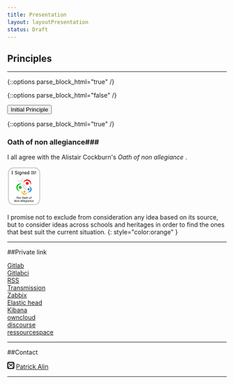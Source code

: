 ```yaml
---
title: Presentation
layout: layoutPresentation
status: Draft
---
```

## Principles
* * *

{::options parse_block_html="true" /}
<div class="well">

{::options parse_block_html="false" /}

<p>
<button type="button" class="btn btn-success">Initial Principle</button>
</p>

{::options parse_block_html="true" /}

### Oath of non allegiance###
I all agree with the Alistair Cockburn's _Oath of non allegiance_ <a href="#glossOath" role="button" data-toggle="modal"><u><i class="icon-info-sign"></i></u></a>.

 ![Oath](/assets/img/Principles/Oath.png)

I promise not to exclude from consideration any idea based on its source, but to consider ideas across schools and heritages in order to find the ones that best suit the current situation. 
{: style="color:orange" }

</div>

---------------------------------------

##Private link


<a href="http://maison.alin.be/gitlab">Gitlab</a>
<br>
<a href="http://maison.alin.be/gitlabci">Gitlabci</a>
<br>
<a href="http://maison.alin.be/rss">RSS</a>
<br>
<a href="http://maison.alin.be/transmission">Transmission</a>
<br>
<a href="http://maison.alin.be/zabbix">Zabbix</a>
<br>
<a href="http://maison.alin.be/elastichead">Elastic head</a>
<br>
<a href="http://maison.alin.be/kibana">Kibana</a>
<br>
<a href="http://maison.alin.be/owncloud">owncloud</a>
<br>
<a href="http://maison.alin.be/discourse">discourse</a>
<br>
<a href="http://maison.alin.be/ressourcespace">ressourcespace</a>

----------------------------------------

##Contact

<img src="/assets/icones/mail216.png" alt="mail"> [Patrick Alin]({{mailto:site.email}}})

----------------------------------------
